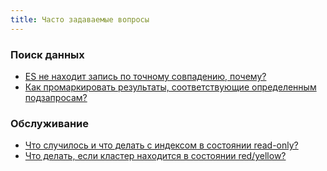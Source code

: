 ```yaml
---
title: Часто задаваемые вопросы
---
```


### Поиск данных

- [ES не находит запись по точному совпадению, почему?](exact-match-miss)
- [Как промаркировать результаты, соответствующие определенным подзапросам?](tagging-results)

### Обслуживание

- [Что случилось и что делать с индексом в состоянии read-only?](read-only-index)
- [Что делать, если кластер находится в состоянии red/yellow?](bad-cluster-status)
